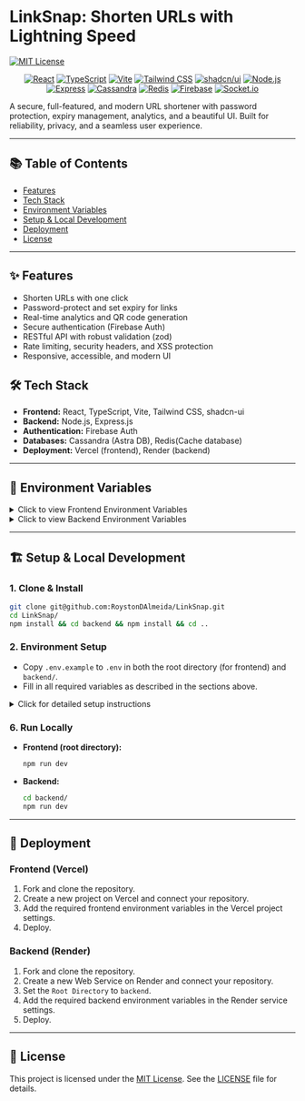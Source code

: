 # LinkSnap: Shorten URLs with Lightning Speed

[![MIT License](https://img.shields.io/badge/License-MIT-yellow.svg)](https://opensource.org/licenses/MIT)

<!-- Tech Stack Badges -->
<p align="center">
  <!-- Frontend -->
  <a href="https://react.dev/" target="_blank" rel="noreferrer"><img alt="React" src="https://img.shields.io/badge/React-20232A?style=for-the-badge&logo=react&logoColor=61DAFB" /></a>
  <a href="https://www.typescriptlang.org/" target="_blank" rel="noreferrer"><img alt="TypeScript" src="https://img.shields.io/badge/TypeScript-3178C6?style=for-the-badge&logo=typescript&logoColor=white" /></a>
  <a href="https://vitejs.dev/" target="_blank" rel="noreferrer"><img alt="Vite" src="https://img.shields.io/badge/Vite-646CFF?style=for-the-badge&logo=vite&logoColor=FFD62E" /></a>
  <a href="https://tailwindcss.com/" target="_blank" rel="noreferrer"><img alt="Tailwind CSS" src="https://img.shields.io/badge/TailwindCSS-06B6D4?style=for-the-badge&logo=tailwindcss&logoColor=white" /></a>
  <a href="https://ui.shadcn.com/" target="_blank" rel="noreferrer"><img alt="shadcn/ui" src="https://img.shields.io/badge/shadcn--ui-000?style=for-the-badge&logo=react&logoColor=white" /></a>
  <a href="https://nodejs.org/en" target="_blank" rel="noreferrer"><img alt="Node.js" src="https://img.shields.io/badge/Node.js-339933?style=for-the-badge&logo=nodedotjs&logoColor=white" /></a>
  <a href="https://expressjs.com/" target="_blank" rel="noreferrer"><img alt="Express" src="https://img.shields.io/badge/Express-000?style=for-the-badge&logo=express&logoColor=white" /></a>
  <a href="https://cassandra.apache.org/_/index.html" target="_blank" rel="noreferrer"><img alt="Cassandra" src="https://img.shields.io/badge/Cassandra-1287B1?style=for-the-badge&logo=apachecassandra&logoColor=white" /></a>
  <a href="https://redis.io/" target="_blank" rel="noreferrer"><img alt="Redis" src="https://img.shields.io/badge/Redis-DC382D?style=for-the-badge&logo=redis&logoColor=white" /></a>
  <a href="https://firebase.google.com/" target="_blank" rel="noreferrer"><img alt="Firebase" src="https://img.shields.io/badge/Firebase-FFCA28?style=for-the-badge&logo=firebase&logoColor=black" /></a>
  <a href="https://socket.io/" target="_blank" rel="noreferrer"><img alt="Socket.io" src="https://img.shields.io/badge/Socket.io-010101?style=for-the-badge&logo=socket.io&logoColor=white" /></a>
</p>

A secure, full-featured, and modern URL shortener with password protection, expiry management, analytics, and a beautiful UI. Built for reliability, privacy, and a seamless user experience.

---

## 📚 Table of Contents
- [Features](#-features)
- [Tech Stack](#️-tech-stack)
- [Environment Variables](#-environment-variables)
- [Setup & Local Development](#-setup--local-development)
- [Deployment](#-deployment)
- [License](#-license)

---

## ✨ Features
- Shorten URLs with one click
- Password-protect and set expiry for links
- Real-time analytics and QR code generation
- Secure authentication (Firebase Auth)
- RESTful API with robust validation (zod)
- Rate limiting, security headers, and XSS protection
- Responsive, accessible, and modern UI

## 🛠️ Tech Stack
- **Frontend:** React, TypeScript, Vite, Tailwind CSS, shadcn-ui
- **Backend:** Node.js, Express.js
- **Authentication:** Firebase Auth
- **Databases:** Cassandra (Astra DB), Redis(Cache database)
- **Deployment:** Vercel (frontend), Render (backend)

---

## 🔑 Environment Variables

<details>
<summary>Click to view Frontend Environment Variables</summary>

### Frontend (`./.env.example`)

```bash
VITE_BACKEND_URL=<URL_of_your_backend_API (e.g., `http://localhost:4000` or your Render URL)>

VITE_FIREBASE_API_KEY=<your_firebase_api_key>
VITE_FIREBASE_AUTH_DOMAIN=<your_firebase_auth_domain>
VITE_FIREBASE_PROJECT_ID=<your_firebase_project_id>
VITE_FIREBASE_STORAGE_BUCKET=<your_firebase_storage_bucket>
VITE_FIREBASE_MESSAGING_SENDER_ID=<your_firebase_messaging_sender_id>
VITE_FIREBASE_APP_ID=<your_firebase_app_id>
```

</details>

<details>
<summary>Click to view Backend Environment Variables</summary>

### Backend (`backend/.env.example`)

```bash
PORT=<port_to_run_the_backend(default: 4000)>
FRONTEND_URL=<deployed/local_frontend_url>

FIREBASE_SERVICE_ACCOUNT_KEY=<JSON_string_of_your_Firebase_service_account>

BASE62_CHARS=<random_set_of_chars_for_encoding_long_url>
MIN_BASE62_LENGTH=<minimum_length_of_base62_string (Eg: 5)>

CASSANDRA_DB_CLIENT_ID=<Astra_DB_client_ID>
CASSANDRA_DB_CLIENT_SECRET=<Astra_DB_client_secret>
CASSANDRA_DB_KEYSPACE=<Astra_DB_keyspace>
CASSANDRA_DB_SCB_PATH=<backend_local_path_of_scb_folder>

REDIS_URL=<Redis_connection_string (Eg:.`redis://localhost:6379` or Upstash/Render URL)>
REDIS_PORT=<upstash_redis_port>
REDIS_USERNAME=<upstash_redis_username>
REDIS_PASSWORD=<upstash_redis_password>
```
</details>

---

## 🏗️ Setup & Local Development

### 1. Clone & Install
```sh
git clone git@github.com:RoystonDAlmeida/LinkSnap.git
cd LinkSnap/
npm install && cd backend && npm install && cd ..
```

### 2. Environment Setup
- Copy `.env.example` to `.env` in both the root directory (for frontend) and `backend/`.
- Fill in all required variables as described in the sections above.

<details>
<summary>Click for detailed setup instructions</summary>

### 3. Cassandra Setup
- **Recommended:** Use [DataStax Astra DB](https://astra.datastax.com/) (free tier available).
- Download the secure connect bundle for your database and place it in `backend/`.
- Set up your keyspace and tables.
- Update your `.env` with Astra DB credentials.

### 4. Redis Setup
- **Local:** Install Redis (`brew install redis` or `apt install redis-server`), then run `redis-server`.
- **Cloud:** Use [Upstash](https://upstash.com/) or a similar service.
- Update your backend `.env` with the Redis connection string.

### 5. Firebase Setup
- Go to the [Firebase Console](https://console.firebase.google.com/), create a project.
- Enable **Authentication** (Email/Password, Google, etc.).
- Download the service account JSON and set it as `FIREBASE_SERVICE_ACCOUNT_KEY` in your backend `.env`.
- Add your Firebase config to the frontend `.env`.
</details>

### 6. Run Locally
- **Frontend (root directory):**
  ```sh
  npm run dev
  ```
- **Backend:**
  ```sh
  cd backend/
  npm run dev
  ```

---

## 🚀 Deployment

### Frontend (Vercel)
1.  Fork and clone the repository.
2.  Create a new project on Vercel and connect your repository.
3.  Add the required frontend environment variables in the Vercel project settings.
4.  Deploy.

### Backend (Render)
1.  Fork and clone the repository.
2.  Create a new Web Service on Render and connect your repository.
3.  Set the `Root Directory` to `backend`.
4.  Add the required backend environment variables in the Render service settings.
5.  Deploy.

---

## 📄 License

This project is licensed under the [MIT License](https://opensource.org/licenses/MIT). See the [LICENSE](LICENSE) file for details.
